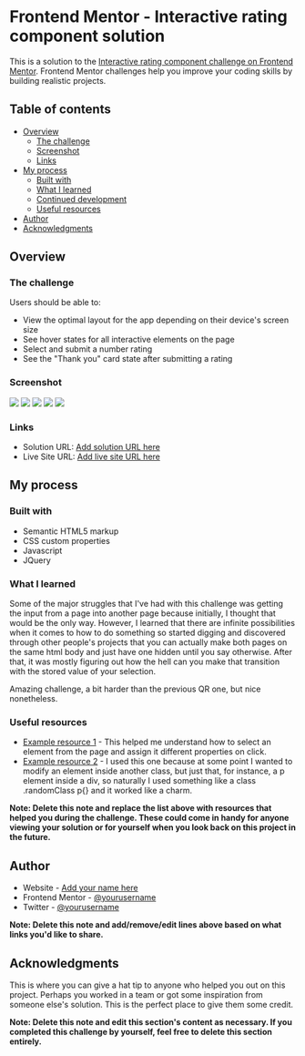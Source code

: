 # Frontend Mentor - Interactive rating component solution

This is a solution to the [Interactive rating component challenge on Frontend Mentor](https://www.frontendmentor.io/challenges/interactive-rating-component-koxpeBUmI). Frontend Mentor challenges help you improve your coding skills by building realistic projects.

## Table of contents

- [Overview](#overview)
  - [The challenge](#the-challenge)
  - [Screenshot](#screenshot)
  - [Links](#links)
- [My process](#my-process)
  - [Built with](#built-with)
  - [What I learned](#what-i-learned)
  - [Continued development](#continued-development)
  - [Useful resources](#useful-resources)
- [Author](#author)
- [Acknowledgments](#acknowledgments)


## Overview

### The challenge

Users should be able to:

- View the optimal layout for the app depending on their device's screen size
- See hover states for all interactive elements on the page
- Select and submit a number rating
- See the "Thank you" card state after submitting a rating

### Screenshot

![](screenshots/desktop1.jpg)
![](screenshots/desktop2.jpg)
![](screenshots/desktop3.jpg)
![](screenshots/mobile1.jpg)
![](screenshots/mobile2.jpg)




### Links

- Solution URL: [Add solution URL here](https://your-solution-url.com)
- Live Site URL: [Add live site URL here](https://your-live-site-url.com)

## My process

### Built with

- Semantic HTML5 markup
- CSS custom properties
- Javascript
- JQuery


### What I learned

Some of the major struggles that I've had with this challenge was getting the input from a page into another page because initially, I thought that would be the only way. However, I learned that there are infinite possibilities when it comes to how to do something so started digging and discovered through other people's projects that you can actually make both pages on the same html body and just have one hidden until you say otherwise.
After that, it was mostly figuring out how the hell can you make that transition with the stored value of your selection.

Amazing challenge, a bit harder than the previous QR one, but nice nonetheless.

### Useful resources

- [Example resource 1](https://www.w3schools.com/jquery/jquery_selectors.asp) - This helped me understand how to select an element from the page and assign it different properties on click.
- [Example resource 2](https://www.w3schools.com/jquery/jquery_ref_selectors.asp) - I used this one because at some point I wanted to modify an element inside another class, but just that, for instance, a p element inside a div, so naturally I used something like a class .randomClass p{} and it worked like a charm.


**Note: Delete this note and replace the list above with resources that helped you during the challenge. These could come in handy for anyone viewing your solution or for yourself when you look back on this project in the future.**

## Author

- Website - [Add your name here](https://www.your-site.com)
- Frontend Mentor - [@yourusername](https://www.frontendmentor.io/profile/yourusername)
- Twitter - [@yourusername](https://www.twitter.com/yourusername)

**Note: Delete this note and add/remove/edit lines above based on what links you'd like to share.**

## Acknowledgments

This is where you can give a hat tip to anyone who helped you out on this project. Perhaps you worked in a team or got some inspiration from someone else's solution. This is the perfect place to give them some credit.

**Note: Delete this note and edit this section's content as necessary. If you completed this challenge by yourself, feel free to delete this section entirely.**
